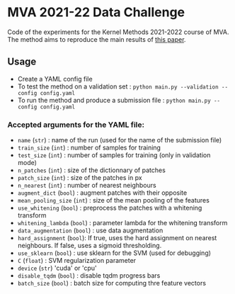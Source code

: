 # MVA 2021-22 Data Challenge

Code of the experiments for the Kernel Methods 2021-2022 course of MVA. The method aims to reproduce the main results of [this paper](https://arxiv.org/abs/2101.07528). 


## Usage

- Create a YAML config file 
- To test the method on a validation set : 
`python main.py --validation --config config.yaml`
- To run the method and produce a submission file :
`python main.py --config config.yaml`


### Accepted arguments for the YAML file: 
- `name` (`str`) : name of the run (used for the name of the submission file)
- `train_size` (`int`) : number of samples for training
- `test_size` (`int`) : number of samples for training (only in validation mode)
- `n_patches` (`int`) : size of the dictionnary of patches
- `patch_size` (`int`) : size of the patches in px
- `n_nearest` (`int`) : number of nearest neighbours
- `augment_dict` (`bool`) : augment patches with their opposite
- `mean_pooling_size` (`int`) : size of the mean pooling of the features
- `use_whitening` (`bool`) : preprocess the patches with a whitening transform
- `whitening_lambda` (`bool`) : parameter lambda for the whitening transform
- `data_augmentation` (`bool`) : use data augmentation 
- `hard_assignment` (`bool`): If true, uses the hard assignment on nearest neighbours. If false, uses a sigmoid thresholding.
- `use_sklearn` (`bool`) : use sklearn for the SVM (used for debugging)
- `C` (`float`) : SVM regularization parameter
- `device` (`str`) 'cuda' or 'cpu' 
- `disable_tqdm` (`bool`) : disable tqdm progress bars
- `batch_size` (`bool`) : batch size for computing thre feature vectors